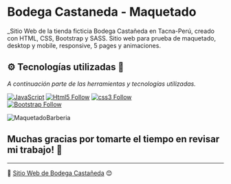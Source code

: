 # Bodega Castaneda - Maquetado

_Sitio Web de la tienda ficticia Bodega Castañeda en Tacna-Perú, creado con HTML, CSS, Bootstrap y SASS. Sitio web para prueba de maquetado, desktop y mobile, responsive, 5 pages y animaciones.

## ⚙️ Tecnologías utilizadas 🚀

_A continuación parte de las herramientas y tecnologías utilizadas._

[![JavaScript](https://img.shields.io/badge/JavaScript-F7DF1E?style=for-the-badge&logo=javascript&logoColor=white&labelColor=101010)](#)
[![Html5 Follow](https://img.shields.io/badge/HTML5-E34F26?style=for-the-badge&logo=html5&logoColor=white&labelColor=101010)](#)
[![css3 Follow](https://img.shields.io/badge/CSS3-1572B6?style=for-the-badge&logo=css3&logoColor=white&labelColor=101010)](#)
</br>
[![Bootstrap Follow](https://img.shields.io/badge/Bootstrap-563D7C?style=for-the-badge&logo=bootstrap&logoColor=white&labelColor=101010)](#)
</br>

![MaquetadoBarberia](https://github.com/iwill88/Bodega-Castaneda_Website/blob/master/Imagenes/Bodega-Casta%C3%B1eda_Website.jpg)

## Muchas gracias por tomarte el tiempo en revisar mi trabajo! 🎁

---
📌 [Sitio Web de Bodega Castañeda](https://iwill88.github.io/Bodega-Castaneda_Website/) 😊
